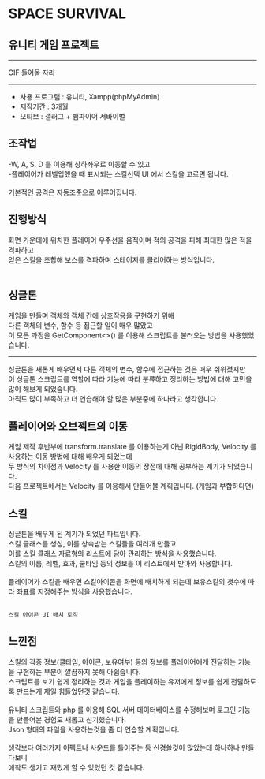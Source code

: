 # SPACE SURVIVAL
## 유니티 게임 프로젝트
***
GIF 들어올 자리
***
- 사용 프로그램 : 유니티, Xampp(phpMyAdmin)
- 제작기간 : 3개월
- 모티브 : 갤러그 + 뱀파이어 서바이벌

## 조작법
-W, A, S, D 를 이용해 상하좌우로 이동할 수 있고<br/>
-플레이어가 레벨업했을 때 표시되는 스킬선택 UI 에서 스킬을 고르면 됩니다.<br/>
<br/>
기본적인 공격은 자동조준으로 이루어집니다.

## 진행방식
화면 가운데에 위치한 플레이어 우주선을 움직이며 적의 공격을 피해 최대한 많은 적을 격파하고<br/>
얻은 스킬을 조합해 보스를 격파하며 스테이지를 클리어하는 방식입니다.<br/>
<br/>

## 싱글톤
게임을 만들며 객체와 객체 간에 상호작용을 구현하기 위해<br/>
다른 객체의 변수, 함수 등 접근할 일이 매우 많았고<br/>
이 모든 과정을 GetComponent<>() 를 이용해 스크립트를 불러오는 방법을 사용했었습니다.<br/>

***

싱글톤을 새롭게 배우면서 다른 객체의 변수, 함수에 접근하는 것은 매우 쉬워졌지만<br/>
이 싱글톤 스크립트를 역할에 따라 기능에 따라 분류하고 정리하는 방법에 대해 고민을 많이 해보게 되었습니다.<br/>
아직도 많이 부족하고 더 연습해야 할 많은 부분중에 하나라고 생각합니다.<br/>

## 플레이어와 오브젝트의 이동
게임 제작 후반부에 transform.translate 를 이용하는게 아닌 RigidBody, Velocity 를 사용하는 이동 방법에 대해 배우게 되었는데<br/>
두 방식의 차이점과 Velocity 를 사용한 이동의 장점에 대해 공부하는 계기가 되었습니다.<br/>
다음 프로젝트에서는 Velocity 를 이용해서 만들어볼 계획입니다. (게임과 부합하다면)<br/>

## 스킬
싱글톤을 배우게 된 계기가 되었던 파트입니다.<br/>
스킬 클래스를 생성, 이를 상속받는 스킬들을 여러개 만들고<br/>
이를 스킬 클래스 자료형의 리스트에 담아 관리하는 방식을 사용했습니다.<br/>
스킬의 이름, 레벨, 효과, 쿨타임 등의 정보를 이 리스트에서 받아와 사용합니다.<br/>
<br/>
플레이어가 스킬을 배우면 스킬아이콘을 화면에 배치하게 되는데 보유스킬의 갯수에 따라 좌표를 지정해주는 방식을 사용했습니다.<br/>
<br/>
``` C#
스킬 아이콘 UI 배치 로직
```

## 느낀점
스킬의 각종 정보(쿨타임, 아이콘, 보유여부) 등의 정보를 플레이어에게 전달하는 기능을 구현하는 부분이 깔끔하지 못해 아쉽습니다.<br/>
스크립트를 보기 쉽게 정리하는 것과 게임을 플레이하는 유저에게 정보를 쉽게 전달하도록 만드는게 제일 힘들었던것 같습니다.<br/>
<br/>
유니티 스크립트와 php 를 이용해 SQL 서버 데이터베이스를 수정해보며 로그인 기능을 만들어본 경험도 새롭고 신기했습니다.<br/>
Json 형태의 파일을 사용하는것을 좀 더 연습할 계획입니다.<br/>
<br/>
생각보다 여러가지 이펙트나 사운드를 틀어주는 등 신경쓸것이 많았는데 하나하나 만들다보니<br/>
애착도 생기고 재밌게 할 수 있었던 것 같습니다.<br/>
<br/>
